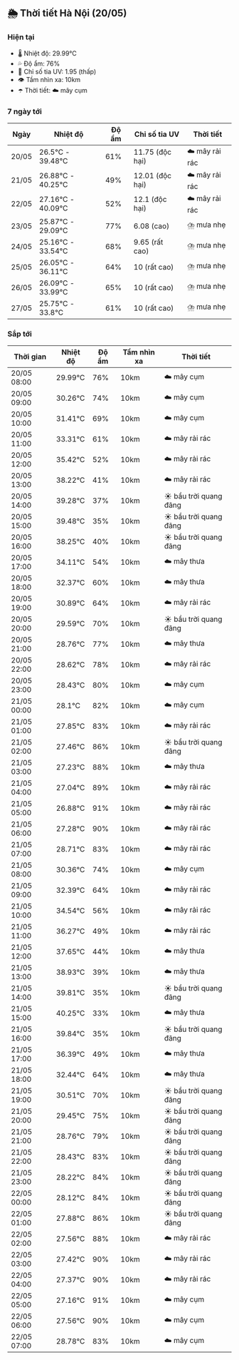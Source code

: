 ## 🌦️ Thời tiết Hà Nội (20/05)

### Hiện tại

- 🌡️ Nhiệt độ: 29.99℃
- 💦 Độ ẩm: 76%
- 🌟 Chỉ số tia UV: 1.95 (thấp)
- 👁️ Tầm nhìn xa: 10km
- ☂️ Thời tiết: ☁️ mây cụm

### 7 ngày tới

| Ngày | Nhiệt độ | Độ ẩm | Chỉ số tia UV | Thời tiết |
| --- | --- | --- | --- | --- |
| 20/05 | 26.5℃ - 39.48℃ | 61% | 11.75 (độc hại) | ☁️ mây rải rác |
| 21/05 | 26.88℃ - 40.25℃ | 49% | 12.01 (độc hại) | ☁️ mây rải rác |
| 22/05 | 27.16℃ - 40.09℃ | 52% | 12.1 (độc hại) | ☁️ mây rải rác |
| 23/05 | 25.87℃ - 29.09℃ | 77% | 6.08 (cao) | ⛈️ mưa nhẹ |
| 24/05 | 25.16℃ - 33.54℃ | 68% | 9.65 (rất cao) | ⛈️ mưa nhẹ |
| 25/05 | 26.05℃ - 36.11℃ | 64% | 10 (rất cao) | ⛈️ mưa nhẹ |
| 26/05 | 26.09℃ - 33.99℃ | 65% | 10 (rất cao) | ⛈️ mưa nhẹ |
| 27/05 | 25.75℃ - 33.8℃ | 61% | 10 (rất cao) | ⛈️ mưa nhẹ |

### Sắp tới

| Thời gian | Nhiệt độ | Độ ẩm | Tầm nhìn xa | Thời tiết |
| --- | --- | --- | --- | --- |
| 20/05 08:00 | 29.99℃ | 76% | 10km | ☁️ mây cụm |
| 20/05 09:00 | 30.26℃ | 74% | 10km | ☁️ mây cụm |
| 20/05 10:00 | 31.41℃ | 69% | 10km | ☁️ mây cụm |
| 20/05 11:00 | 33.31℃ | 61% | 10km | ☁️ mây rải rác |
| 20/05 12:00 | 35.42℃ | 52% | 10km | ☁️ mây rải rác |
| 20/05 13:00 | 38.22℃ | 41% | 10km | ☁️ mây rải rác |
| 20/05 14:00 | 39.28℃ | 37% | 10km | ☀️ bầu trời quang đãng |
| 20/05 15:00 | 39.48℃ | 35% | 10km | ☀️ bầu trời quang đãng |
| 20/05 16:00 | 38.25℃ | 40% | 10km | ☀️ bầu trời quang đãng |
| 20/05 17:00 | 34.11℃ | 54% | 10km | ☁️ mây thưa |
| 20/05 18:00 | 32.37℃ | 60% | 10km | ☁️ mây thưa |
| 20/05 19:00 | 30.89℃ | 64% | 10km | ☁️ mây rải rác |
| 20/05 20:00 | 29.59℃ | 70% | 10km | ☀️ bầu trời quang đãng |
| 20/05 21:00 | 28.76℃ | 77% | 10km | ☁️ mây thưa |
| 20/05 22:00 | 28.62℃ | 78% | 10km | ☁️ mây rải rác |
| 20/05 23:00 | 28.43℃ | 80% | 10km | ☁️ mây cụm |
| 21/05 00:00 | 28.1℃ | 82% | 10km | ☁️ mây cụm |
| 21/05 01:00 | 27.85℃ | 83% | 10km | ☁️ mây rải rác |
| 21/05 02:00 | 27.46℃ | 86% | 10km | ☀️ bầu trời quang đãng |
| 21/05 03:00 | 27.23℃ | 88% | 10km | ☁️ mây thưa |
| 21/05 04:00 | 27.04℃ | 89% | 10km | ☁️ mây rải rác |
| 21/05 05:00 | 26.88℃ | 91% | 10km | ☁️ mây rải rác |
| 21/05 06:00 | 27.28℃ | 90% | 10km | ☁️ mây rải rác |
| 21/05 07:00 | 28.71℃ | 83% | 10km | ☁️ mây rải rác |
| 21/05 08:00 | 30.36℃ | 74% | 10km | ☁️ mây cụm |
| 21/05 09:00 | 32.39℃ | 64% | 10km | ☁️ mây rải rác |
| 21/05 10:00 | 34.54℃ | 56% | 10km | ☁️ mây rải rác |
| 21/05 11:00 | 36.27℃ | 49% | 10km | ☁️ mây rải rác |
| 21/05 12:00 | 37.65℃ | 44% | 10km | ☁️ mây thưa |
| 21/05 13:00 | 38.93℃ | 39% | 10km | ☁️ mây thưa |
| 21/05 14:00 | 39.81℃ | 35% | 10km | ☀️ bầu trời quang đãng |
| 21/05 15:00 | 40.25℃ | 33% | 10km | ☁️ mây thưa |
| 21/05 16:00 | 39.84℃ | 35% | 10km | ☀️ bầu trời quang đãng |
| 21/05 17:00 | 36.39℃ | 49% | 10km | ☁️ mây thưa |
| 21/05 18:00 | 32.44℃ | 64% | 10km | ☁️ mây thưa |
| 21/05 19:00 | 30.51℃ | 70% | 10km | ☀️ bầu trời quang đãng |
| 21/05 20:00 | 29.45℃ | 75% | 10km | ☀️ bầu trời quang đãng |
| 21/05 21:00 | 28.76℃ | 79% | 10km | ☀️ bầu trời quang đãng |
| 21/05 22:00 | 28.43℃ | 83% | 10km | ☀️ bầu trời quang đãng |
| 21/05 23:00 | 28.22℃ | 84% | 10km | ☀️ bầu trời quang đãng |
| 22/05 00:00 | 28.12℃ | 84% | 10km | ☀️ bầu trời quang đãng |
| 22/05 01:00 | 27.88℃ | 86% | 10km | ☀️ bầu trời quang đãng |
| 22/05 02:00 | 27.56℃ | 88% | 10km | ☁️ mây rải rác |
| 22/05 03:00 | 27.42℃ | 90% | 10km | ☁️ mây rải rác |
| 22/05 04:00 | 27.37℃ | 90% | 10km | ☁️ mây rải rác |
| 22/05 05:00 | 27.16℃ | 91% | 10km | ☁️ mây cụm |
| 22/05 06:00 | 27.56℃ | 90% | 10km | ☁️ mây cụm |
| 22/05 07:00 | 28.78℃ | 83% | 10km | ☁️ mây cụm |
